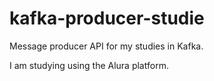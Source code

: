 # kafka-producer-studie
Message producer API for my studies in Kafka.

I am studying using the Alura platform.